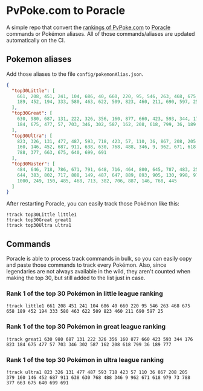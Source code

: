 # PvPoke.com to Poracle
A simple repo that convert the [rankings of PvPoke.com](https://pvpoke.com/rankings/) to [Poracle](https://github.com/KartulUdus/PoracleJS) commands or Pokémon aliases. 
All of those commands/aliases are updated automatically on the CI.

## Pokemon aliases
Add those aliases to the file `config/pokemonAlias.json`. 

<!-- aliases-start -->
```json
{
  "top30Little": [
    661, 208, 451, 241, 104, 686, 40, 660, 220, 95, 546, 263, 468, 675, 658,
    189, 452, 194, 333, 580, 463, 622, 509, 823, 460, 211, 690, 597, 25
  ],
  "top30Great": [
    630, 980, 687, 131, 222, 326, 356, 160, 877, 660, 423, 593, 344, 176, 823,
    184, 675, 477, 57, 703, 346, 302, 587, 162, 208, 618, 799, 36, 189, 777
  ],
  "top30Ultra": [
    823, 326, 131, 477, 487, 593, 718, 423, 57, 110, 36, 867, 208, 205, 379,
    160, 146, 452, 687, 911, 638, 630, 768, 488, 346, 9, 962, 671, 618, 979, 73,
    788, 377, 663, 675, 640, 699, 691
  ],
  "top30Master": [
    484, 646, 718, 786, 671, 791, 648, 716, 464, 800, 645, 787, 483, 250, 643,
    644, 383, 802, 717, 888, 149, 487, 647, 889, 893, 905, 130, 998, 979, 901,
    1000, 249, 150, 485, 468, 713, 382, 706, 887, 146, 768, 445
  ]
}
```
<!-- aliases-end -->

After restarting Poracle, you can easily track those Pokémon like this:
```shell
!track top30Little little1
!track top30Great great1
!track top30Ultra ultra1
```

## Commands
Poracle is able to process track commands in bulk, so you can easily copy and paste those commands to track every Pokémon. 
Also, since legendaries are not always available in the wild, they aren't counted when making the top 30, but still added to the list just in case.

### Rank 1 of the top 30 Pokémon in little league ranking
<!-- top30little-start -->
```
!track little1 661 208 451 241 104 686 40 660 220 95 546 263 468 675 658 189 452 194 333 580 463 622 509 823 460 211 690 597 25
```
<!-- top30little-end -->

### Rank 1 of the top 30 Pokémon in great league ranking
<!-- top30great-start -->
```
!track great1 630 980 687 131 222 326 356 160 877 660 423 593 344 176 823 184 675 477 57 703 346 302 587 162 208 618 799 36 189 777
```
<!-- top30great-end -->

### Rank 1 of the top 30 Pokémon in ultra league ranking
<!-- top30ultra-start -->
```
!track ultra1 823 326 131 477 487 593 718 423 57 110 36 867 208 205 379 160 146 452 687 911 638 630 768 488 346 9 962 671 618 979 73 788 377 663 675 640 699 691
```
<!-- top30ultra-end -->
